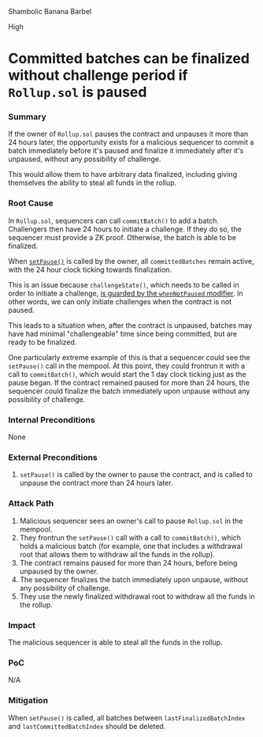 Shambolic Banana Barbel

High

# Committed batches can be finalized without challenge period if `Rollup.sol` is paused

### Summary

If the owner of `Rollup.sol` pauses the contract and unpauses it more than 24 hours later, the opportunity exists for a malicious sequencer to commit a batch immediately before it's paused and finalize it immediately after it's unpaused, without any possibility of challenge.

This would allow them to have arbitrary data finalized, including giving themselves the ability to steal all funds in the rollup.

### Root Cause

In `Rollup.sol`, sequencers can call `commitBatch()` to add a batch. Challengers then have 24 hours to initiate a challenge. If they do so, the sequencer must provide a ZK proof. Otherwise, the batch is able to be finalized.

When [`setPause()`](https://github.com/sherlock-audit/2024-08-morphl2/blob/main/morph/contracts/contracts/l1/rollup/Rollup.sol#L444-L457) is called by the owner, all `committedBatches` remain active, with the 24 hour clock ticking towards finalization.

This is an issue because `challengeState()`, which needs to be called in order to initiate a challenge, [is guarded by the `whenNotPaused` modifier](https://github.com/sherlock-audit/2024-08-morphl2/blob/main/morph/contracts/contracts/l1/rollup/Rollup.sol#L367). In other words, we can only initiate challenges when the contract is not paused.

This leads to a situation when, after the contract is unpaused, batches may have had minimal "challengeable" time since being committed, but are ready to be finalized.

One particularly extreme example of this is that a sequencer could see the `setPause()` call in the mempool. At this point, they could frontrun it with a call to `commitBatch()`, which would start the 1 day clock ticking just as the pause began. If the contract remained paused for more than 24 hours, the sequencer could finalize the batch immediately upon unpause without any possibility of challenge.

### Internal Preconditions

None

### External Preconditions

1. `setPause()` is called by the owner to pause the contract, and is called to unpause the contract more than 24 hours later.

### Attack Path

1. Malicious sequencer sees an owner's call to pause `Rollup.sol` in the mempool.
2. They frontrun the `setPause()` call with a call to `commitBatch()`, which holds a malicious batch (for example, one that includes a withdrawal root that allows them to withdraw all the funds in the rollup).
3. The contract remains paused for more than 24 hours, before being unpaused by the owner.
4. The sequencer finalizes the batch immediately upon unpause, without any possibility of challenge.
5. They use the newly finalized withdrawal root to withdraw all the funds in the rollup.

### Impact

The malicious sequencer is able to steal all the funds in the rollup.

### PoC

N/A

### Mitigation

When `setPause()` is called, all batches between `lastFinalizedBatchIndex` and `lastCommittedBatchIndex` should be deleted.
